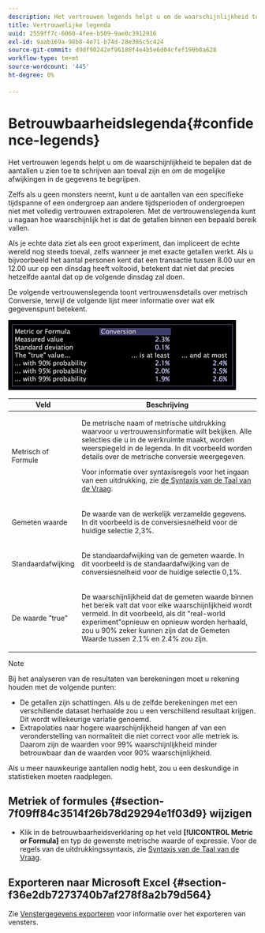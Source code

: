 ```yaml
---
description: Het vertrouwen legends helpt u om de waarschijnlijkheid te bepalen dat de aantallen u zien toe te schrijven aan toeval zijn en om de mogelijke afwijkingen in de gegevens te begrijpen.
title: Vertrouwelijke legenda
uuid: 2559ff7c-6060-4fee-b509-9ae0c3912016
exl-id: 9aab169a-98b8-4e71-b74d-28e385c5c424
source-git-commit: d9df90242ef96188f4e4b5e6d04cfef196b0a628
workflow-type: tm+mt
source-wordcount: '445'
ht-degree: 0%

---
```


# Betrouwbaarheidslegenda{#confidence-legends}

Het vertrouwen legends helpt u om de waarschijnlijkheid te bepalen dat de aantallen u zien toe te schrijven aan toeval zijn en om de mogelijke afwijkingen in de gegevens te begrijpen.

Zelfs als u geen monsters neemt, kunt u de aantallen van een specifieke tijdspanne of een ondergroep aan andere tijdsperioden of ondergroepen niet met volledig vertrouwen extrapoleren. Met de vertrouwenslegenda kunt u nagaan hoe waarschijnlijk het is dat de getallen binnen een bepaald bereik vallen.

Als je echte data ziet als een groot experiment, dan impliceert de echte wereld nog steeds toeval, zelfs wanneer je met exacte getallen werkt. Als u bijvoorbeeld het aantal personen kent dat een transactie tussen 8.00 uur en 12.00 uur op een dinsdag heeft voltooid, betekent dat niet dat precies hetzelfde aantal dat op de volgende dinsdag zal doen.

De volgende vertrouwenslegenda toont vertrouwensdetails over metrisch Conversie, terwijl de volgende lijst meer informatie over wat elk gegevenspunt betekent.

![](assets/lgd_ConfidenceLegend.png)

<table id="table_387F22C7EF4E4DE9AD810D3D9204676F"> 
 <thead> 
  <tr> 
   <th colname="col1" class="entry"> Veld </th> 
   <th colname="col2" class="entry"> Beschrijving </th> 
  </tr> 
 </thead>
 <tbody> 
  <tr> 
   <td colname="col1"> <p>Metrisch of Formule </p> </td> 
   <td colname="col2"> <p>De metrische naam of metrische uitdrukking waarvoor u vertrouwensinformatie wilt bekijken. Alle selecties die u in de werkruimte maakt, worden weerspiegeld in de legenda. In dit voorbeeld worden details over de metrische conversie weergegeven. </p> <p>Voor informatie over syntaxisregels voor het ingaan van een uitdrukking, zie <a href="../../../../home/c-get-started/c-qry-lang-syntx/c-qry-lang-syntx.md#concept-15d1d3f5164a47d49468c5acb7299d9f"> de Syntaxis van de Taal van de Vraag</a>. </p> </td> 
  </tr> 
  <tr> 
   <td colname="col1"> <p>Gemeten waarde </p> </td> 
   <td colname="col2"> <p>De waarde van de werkelijk verzamelde gegevens. In dit voorbeeld is de conversiesnelheid voor de huidige selectie 2,3%. </p> </td> 
  </tr> 
  <tr> 
   <td colname="col1"> <p>Standaardafwijking </p> </td> 
   <td colname="col2"> <p>De standaardafwijking van de gemeten waarde. In dit voorbeeld is de standaardafwijking van de conversiesnelheid voor de huidige selectie 0,1%. </p> </td> 
  </tr> 
  <tr> 
   <td colname="col1"> <p>De waarde "true" </p> </td> 
   <td colname="col2"> <p>De waarschijnlijkheid dat de gemeten waarde binnen het bereik valt dat voor elke waarschijnlijkheid wordt vermeld. In dit voorbeeld, als dit "real-world experiment"opnieuw en opnieuw worden herhaald, zou u 90% zeker kunnen zijn dat de Gemeten Waarde tussen 2.1% en 2.4% zou zijn. </p> </td> 
  </tr> 
 </tbody> 
</table>

>[!NOTE]
>
>Bij het analyseren van de resultaten van berekeningen moet u rekening houden met de volgende punten:
>* De getallen zijn schattingen. Als u de zelfde berekeningen met een verschillende dataset herhaalde zou u een verschillend resultaat krijgen. Dit wordt willekeurige variatie genoemd.
>* Extrapolaties naar hogere waarschijnlijkheid hangen af van een veronderstelling van normaliteit die niet correct voor alle metriek is. Daarom zijn de waarden voor 99% waarschijnlijkheid minder betrouwbaar dan de waarden voor 90% waarschijnlijkheid.

>
>
Als u meer nauwkeurige aantallen nodig hebt, zou u een deskundige in statistieken moeten raadplegen.

## Metriek of formules {#section-7f09ff84c3514f26b78d29294e1f03d9} wijzigen

* Klik in de betrouwbaarheidsverklaring op het veld **[!UICONTROL Metric or Formula]** en typ de gewenste metrische waarde of expressie. Voor de regels van de uitdrukkingssyntaxis, zie [Syntaxis van de Taal van de Vraag](../../../../home/c-get-started/c-qry-lang-syntx/c-qry-lang-syntx.md#concept-15d1d3f5164a47d49468c5acb7299d9f).

## Exporteren naar Microsoft Excel {#section-f36e2db7273740b7af278f8a2b79d564}

Zie [Venstergegevens exporteren](../../../../home/c-get-started/c-wk-win-wksp/c-exp-win-data.md#concept-8df61d64ed434cc5a499023c44197349) voor informatie over het exporteren van vensters.

